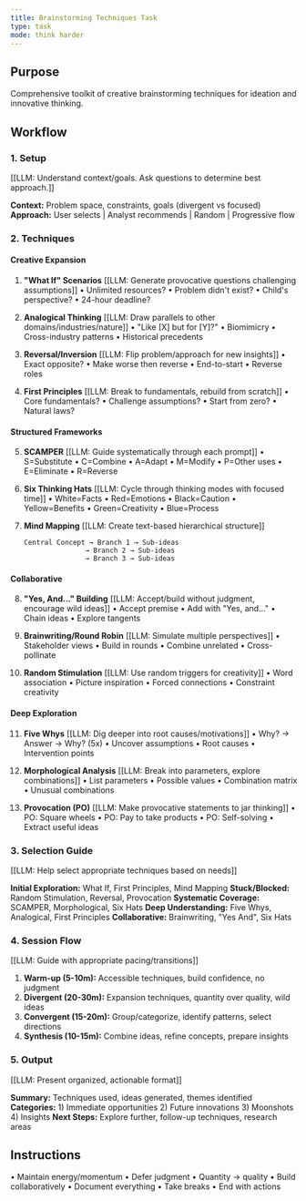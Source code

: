 ```yaml
---
title: Brainstorming Techniques Task
type: task
mode: think harder
---
```


## Purpose

Comprehensive toolkit of creative brainstorming techniques for ideation and innovative thinking.

## Workflow

### 1. Setup
[[LLM: Understand context/goals. Ask questions to determine best approach.]]

**Context:** Problem space, constraints, goals (divergent vs focused)
**Approach:** User selects | Analyst recommends | Random | Progressive flow

### 2. Techniques

#### Creative Expansion
1. **"What If" Scenarios** [[LLM: Generate provocative questions challenging assumptions]]
   • Unlimited resources? • Problem didn't exist? • Child's perspective? • 24-hour deadline?

2. **Analogical Thinking** [[LLM: Draw parallels to other domains/industries/nature]]
   • "Like [X] but for [Y]?" • Biomimicry • Cross-industry patterns • Historical precedents

3. **Reversal/Inversion** [[LLM: Flip problem/approach for new insights]]
   • Exact opposite? • Make worse then reverse • End-to-start • Reverse roles

4. **First Principles** [[LLM: Break to fundamentals, rebuild from scratch]]
   • Core fundamentals? • Challenge assumptions? • Start from zero? • Natural laws?

#### Structured Frameworks
5. **SCAMPER** [[LLM: Guide systematically through each prompt]]
   • S=Substitute • C=Combine • A=Adapt • M=Modify • P=Other uses • E=Eliminate • R=Reverse

6. **Six Thinking Hats** [[LLM: Cycle through thinking modes with focused time]]
   • White=Facts • Red=Emotions • Black=Caution • Yellow=Benefits • Green=Creativity • Blue=Process

7. **Mind Mapping** [[LLM: Create text-based hierarchical structure]]
   ```
   Central Concept → Branch 1 → Sub-ideas
                  → Branch 2 → Sub-ideas
                  → Branch 3 → Sub-ideas
   ```

#### Collaborative
8. **"Yes, And..." Building** [[LLM: Accept/build without judgment, encourage wild ideas]]
   • Accept premise • Add with "Yes, and..." • Chain ideas • Explore tangents

9. **Brainwriting/Round Robin** [[LLM: Simulate multiple perspectives]]
   • Stakeholder views • Build in rounds • Combine unrelated • Cross-pollinate

10. **Random Stimulation** [[LLM: Use random triggers for creativity]]
    • Word association • Picture inspiration • Forced connections • Constraint creativity

#### Deep Exploration
11. **Five Whys** [[LLM: Dig deeper into root causes/motivations]]
    • Why? → Answer → Why? (5x) • Uncover assumptions • Root causes • Intervention points

12. **Morphological Analysis** [[LLM: Break into parameters, explore combinations]]
    • List parameters • Possible values • Combination matrix • Unusual combinations

13. **Provocation (PO)** [[LLM: Make provocative statements to jar thinking]]
    • PO: Square wheels • PO: Pay to take products • PO: Self-solving • Extract useful ideas

### 3. Selection Guide
[[LLM: Help select appropriate techniques based on needs]]

**Initial Exploration:** What If, First Principles, Mind Mapping
**Stuck/Blocked:** Random Stimulation, Reversal, Provocation
**Systematic Coverage:** SCAMPER, Morphological, Six Hats
**Deep Understanding:** Five Whys, Analogical, First Principles
**Collaborative:** Brainwriting, "Yes And", Six Hats

### 4. Session Flow
[[LLM: Guide with appropriate pacing/transitions]]

1. **Warm-up (5-10m):** Accessible techniques, build confidence, no judgment
2. **Divergent (20-30m):** Expansion techniques, quantity over quality, wild ideas
3. **Convergent (15-20m):** Group/categorize, identify patterns, select directions
4. **Synthesis (10-15m):** Combine ideas, refine concepts, prepare insights

### 5. Output
[[LLM: Present organized, actionable format]]

**Summary:** Techniques used, ideas generated, themes identified
**Categories:** 1) Immediate opportunities 2) Future innovations 3) Moonshots 4) Insights
**Next Steps:** Explore further, follow-up techniques, research areas

## Instructions
• Maintain energy/momentum • Defer judgment • Quantity → quality • Build collaboratively • Document everything • Take breaks • End with actions

